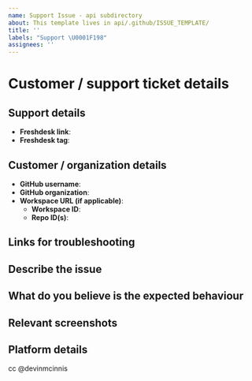 ```yaml
---
name: Support Issue - api subdirectory
about: This template lives in api/.github/ISSUE_TEMPLATE/
title: ''
labels: "Support \U0001F198"
assignees: ''
---
```


# Customer / support ticket details

## Support details

- **Freshdesk link**:
- **Freshdesk tag**:

## Customer / organization details

- **GitHub username**:
- **GitHub organization**:
- **Workspace URL (if applicable)**:
  - **Workspace ID**:
  - **Repo ID(s)**:

## Links for troubleshooting

<!--
Rollbar, Logz.io, etc.
-->

## Describe the issue

<!--
A clear and concise description of what is occurring and what you've troubleshoot so far.
-->

## What do you believe is the expected behaviour

<!--
A clear and concise description of what you expected to happen.
-->

## Relevant screenshots

<!--
If applicable, add screenshots to help explain your problem.
-->

## Platform details

<!--
 - OS: [e.g. iOS]
 - Browser: [e.g. Chrome, Safari]
 - Version: [e.g. 22 or web app]
-->

cc @devinmcinnis
